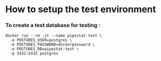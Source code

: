 # How to setup the test environment

### To create a test database for testing :

```
docker run --rm -it --name pipestat-test \
  -e POSTGRES_USER=postgres \
  -e POSTGRES_PASSWORD=dockerpassword \
  -e POSTGRES_DB=pipestat-test \
  -p 5432:5432 postgres
```